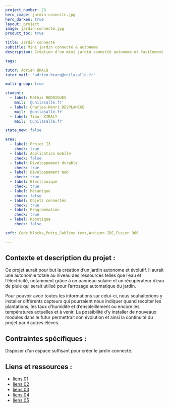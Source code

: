 ```yaml
---
project_number: 23
hero_image: jardin-connecte.jpg
hero_darken: true
layout: project
image: jardin-connecte.jpg
product_toc: true

title: Jardin connecté
subtitle: Mini jardin connecté & autonome
description: Création d'un mini jardin connecté autonome et facilement intégrable dans un appartement.

tags: 

tutor: Adrien BRACQ
tutor_mail: 'adrien.bracq@unilasalle.fr'

multi-group: true

student:
  - label: Mathis RODRIGUES
    mail: '@unilasalle.fr'
  - label: Charles-Henri DESPLANCKE
    mail: '@unilasalle.fr'
  - label: Tibor KIRALY
    mail: '@unilasalle.fr'

state_new: false

area:
  - label: Projet I3
    check: true
  - label: Application mobile
    check: false
  - label: Développement durable
    check: true
  - label: Développement Web
    check: true
  - label: Electronique
    check: true
  - label: Mécanique
    check: false
  - label: Objets connectés
    check: true
  - label: Programmation
    check: true
  - label: Robotique
    check: false

soft: Code blocks,Putty,Sublime text,Arduino IDE,Fusion 360

---
```

## Contexte et description du projet  :

Ce projet aurait pour but la création d’un jardin autonome et évolutif. Il aurait une autonomie totale au niveau des ressources telles que l’eau et l’électricité, notamment grâce à un panneau solaire et un récupérateur d’eau de pluie qui serait utilisé pour l’arrosage automatique du jardin. 

Pour pouvoir avoir toutes les informations sur celui-ci, nous souhaiterions y installer différents capteurs qui pourraient nous indiquer quand récolter les plantations, les taux d’humidité et d’ensoleillement ou encore les températures actuelles et à venir. La possibilité d’y installer de nouveaux modules dans le futur permettrait son évolution et ainsi la continuité du projet par d’autres élèves.

## Contraintes spécifiques :

Disposer d’un espace suffisant pour créer le jardin connecté.

## Liens et ressources :

- [liens 01]()
- [liens 02]()
- [liens 03]()
- [liens 04]()
- [liens 05]()